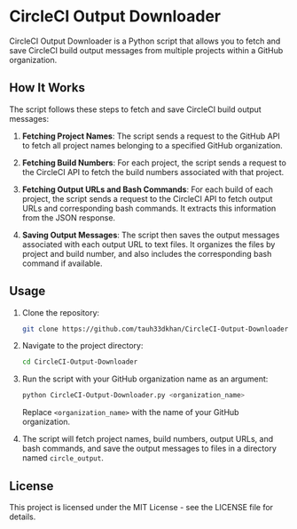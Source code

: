 # CircleCI Output Downloader

CircleCI Output Downloader is a Python script that allows you to fetch and save CircleCI build output messages from multiple projects within a GitHub organization.

## How It Works

The script follows these steps to fetch and save CircleCI build output messages:

1. **Fetching Project Names**: The script sends a request to the GitHub API to fetch all project names belonging to a specified GitHub organization.

2. **Fetching Build Numbers**: For each project, the script sends a request to the CircleCI API to fetch the build numbers associated with that project.

3. **Fetching Output URLs and Bash Commands**: For each build of each project, the script sends a request to the CircleCI API to fetch output URLs and corresponding bash commands. It extracts this information from the JSON response.

4. **Saving Output Messages**: The script then saves the output messages associated with each output URL to text files. It organizes the files by project and build number, and also includes the corresponding bash command if available.


## Usage

1. Clone the repository:

    ```bash
    git clone https://github.com/tauh33dkhan/CircleCI-Output-Downloader
    ```

2. Navigate to the project directory:

    ```bash
    cd CircleCI-Output-Downloader
    ```

3. Run the script with your GitHub organization name as an argument:

    ```bash
    python CircleCI-Output-Downloader.py <organization_name>
    ```

    Replace `<organization_name>` with the name of your GitHub organization.

4. The script will fetch project names, build numbers, output URLs, and bash commands, and save the output messages to files in a directory named `circle_output`.

## License

This project is licensed under the MIT License - see the LICENSE file for details.
